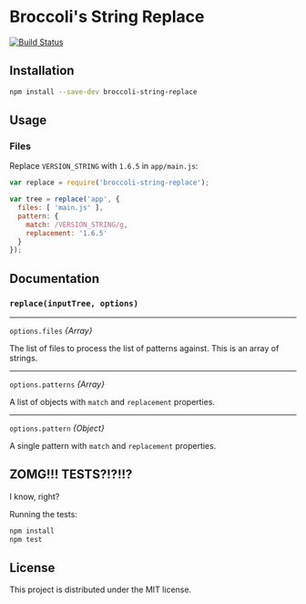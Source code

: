 # Broccoli's String Replace

[![Build Status](https://travis-ci.org/rjackson/broccoli-string-replace.svg?branch=master)](https://travis-ci.org/rjackson/broccoli-string-replace)

## Installation

```bash
npm install --save-dev broccoli-string-replace
```

## Usage

### Files

Replace `VERSION_STRING` with `1.6.5` in `app/main.js`:

```javascript
var replace = require('broccoli-string-replace');

var tree = replace('app', {
  files: [ 'main.js' ],
  pattern: {
    match: /VERSION_STRING/g,
    replacement: '1.6.5'
  }
});
```

## Documentation

### `replace(inputTree, options)`

---

`options.files` *{Array}*

The list of files to process the list of patterns against. This is an array of strings.

---

`options.patterns` *{Array}*

A list of objects with `match` and `replacement` properties.

---

`options.pattern` *{Object}*

A single pattern with `match` and `replacement` properties.

## ZOMG!!! TESTS?!?!!?

I know, right?

Running the tests:

```javascript
npm install
npm test
```

## License

This project is distributed under the MIT license.
